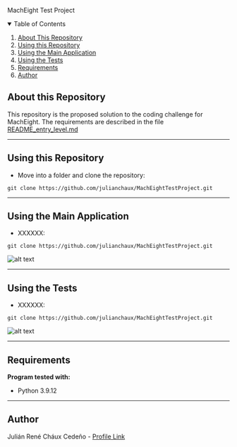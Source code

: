  MachEight Test Project

<details open="open">
  <summary>Table of Contents</summary>
  <ol>
    <li><a href="#About-this-Repository">About This Repository</a></li>
    <li><a href="#Using-this-Repository">Using this Repository</a></li>
    <li><a href="#Using-the-Main-Application">Using the Main Application</a></li>
    <li><a href="#Using-the-Tests">Using the Tests</a></li>
    <li><a href="#Requirements">Requirements</a></li>
    <li><a href="#Author">Author</a></li>
  </ol>
</details>

## About this Repository
This repository is the proposed solution to the coding challenge for MachEight.  The requirements are described in the file [README_entry_level.md](README_entry_level.md)

----
## Using this Repository

* Move into a folder and clone the repository:
```
git clone https://github.com/julianchaux/MachEightTestProject.git
```

----
## Using the Main Application

* XXXXXX:
```
git clone https://github.com/julianchaux/MachEightTestProject.git
```
![alt text](https://github.com/noshluk2/ROS-Navigation-Stack-and-SLAM-for-Autonomous-Custom-Robot/blob/master/Image_resources/main_cover.png)

----
## Using the Tests

* XXXXXX:
```
git clone https://github.com/julianchaux/MachEightTestProject.git
```
![alt text](https://github.com/noshluk2/ROS-Navigation-Stack-and-SLAM-for-Autonomous-Custom-Robot/blob/master/Image_resources/main_cover.png)

----
## Requirements

**Program tested with:**
* Python 3.9.12

----
## Author

Julián René Cháux Cedeño - [Profile Link](https://www.linkedin.com/in/julianrenechaux-robotics-ai/)  
